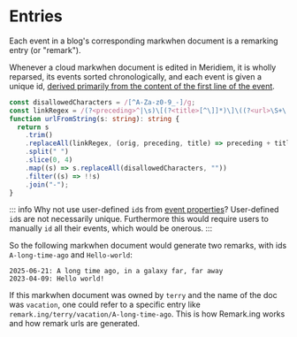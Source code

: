 <script setup lang="ts">
import { onMounted } from "vue"

onMounted(() => {
  if (window.remarking)
    window.remarking.scan?.()
})
</script>

# Entries

Each event in a blog's corresponding markwhen document is a remarking entry (or "remark").

Whenever a cloud markwhen document is edited in Meridiem, it is wholly reparsed, its events sorted chronologically, and each event is given a unique id, [derived primarily from the content of the first line of the event](https://github.com/mark-when/parser/blob/c0e44891b0a65ee483311859ace567fdf8687cb0/src/utilities/urls.ts#L40).

```ts
const disallowedCharacters = /[^A-Za-z0-9_-]/g;
const linkRegex = /(?<preceding>^|\s)\[(?<title>[^\]]*)\]\((?<url>\S+\.\S+)\)/g;
function urlFromString(s: string): string {
  return s
    .trim()
    .replaceAll(linkRegex, (orig, preceding, title) => preceding + title)
    .split(" ")
    .slice(0, 4)
    .map((s) => s.replaceAll(disallowedCharacters, ""))
    .filter((s) => !!s)
    .join("-");
}
```

::: info Why not use user-defined `id`s from [event properties](/syntax/event-descriptions/)?
User-defined `id`s are not necessarily unique. Furthermore this would require users to manually `id` all their events, which would be onerous.
:::

So the following markwhen document would generate two remarks, with ids `A-long-time-ago` and `Hello-world`:

```mw
2025-06-21: A long time ago, in a galaxy far, far away
2023-04-09: Hello world!
```

If this markwhen document was owned by `terry` and the name of the doc was `vacation`, one could refer to a specific entry like `remark.ing/terry/vacation/A-long-time-ago`. This is how Remark.ing works and how remark urls are generated.